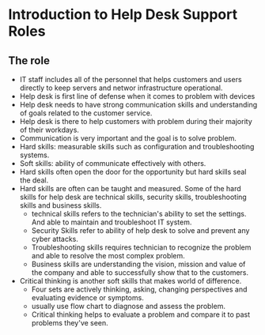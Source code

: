# Introduction to Help Desk Support Roles

## The role
- IT staff includes all of the personnel that helps customers and users directly to keep servers and networ infrastructure operational.
- Help desk is first line of defense when it comes to problem with devices
- Help desk needs to have strong communication skills and understanding of goals related to the customer service.
- Help desk is there to help customers with problem during their majority of their workdays.
- Communication is very important and the goal is to solve problem.
- Hard skills: measurable skills such as configuration and troubleshooting systems.
- Soft skills: ability of communicate effectively with others. 
- Hard skills often open the door for the opportunity but hard skills seal the deal.
- Hard skills are often can be taught and measured. Some of the hard skills for help desk are technical skills, security skills, troubleshooting skills and business skills.
    - technical skills refers to the technician's ability to set the settings. And able to maintain and troubleshoot IT system.
    - Security Skills refer to ability of help desk to solve and prevent any cyber attacks.
    - Troubleshooting skills requires technician to recognize the problem and able to resolve the most complex problem.
    - Business skills are understanding the vision, mission and value of the company and able to successfully show that to the customers.
- Critical thinking is another soft skills that makes world of difference.
    - Four sets are actively thinking, asking, changing perspectives and evaluating evidence or symptoms.
    - usually use flow chart to diagnose and assess the problem.
    - Critical thinking helps to evaluate a problem and compare it to past problems they've seen. 
